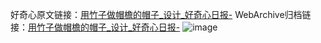 好奇心原文链接：[用竹子做帽檐的帽子_设计_好奇心日报-](https://www.qdaily.com/articles/3009.html)
WebArchive归档链接：[用竹子做帽檐的帽子_设计_好奇心日报-](http://web.archive.org/web/20190623151407/https://www.qdaily.com/articles/3009.html)
![image](http://ww3.sinaimg.cn/large/007d5XDply1g3v6idn8ghj30u03cq17b)
